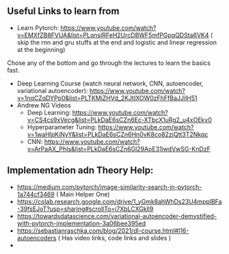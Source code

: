 ## Useful Links to learn from
- Learn Pytorch: https://www.youtube.com/watch?v=EMXfZB8FVUA&list=PLqnslRFeH2UrcDBWF5mfPGpqQDSta6VK4 ( skip the rnn and gru stuffs at the end and logistic and linear regression at the beginning)

Chose any of the bottom and go through the lectures to learn the basics fast.
- Deep Learning Course (watch neural network, CNN, autoencoder, variational autoencoder): https://www.youtube.com/watch?v=1nqCZqDYPp0&list=PLTKMiZHVd_2KJtIXOW0zFhFfBaJJilH51
- Andrew NG Videos 
    - Deep Learning: https://www.youtube.com/watch?v=CS4cs9xVecg&list=PLkDaE6sCZn6Ec-XTbcX1uRg2_u4xOEky0
    - Hyperparameter Tuning: https://www.youtube.com/watch?v=1waHlpKiNyY&list=PLkDaE6sCZn6Hn0vK8co82zjQtt3T2Nkqc
    - CNN: https://www.youtube.com/watch?v=ArPaAX_PhIs&list=PLkDaE6sCZn6Gl29AoE31iwdVwSG-KnDzF

## Implementation adn Theory Help:
- https://medium.com/pytorch/image-similarity-search-in-pytorch-1a744cf3469 ( Main Helper One)
- https://colab.research.google.com/drive/1_yGmk8ahWhDs23U4mpplBFa-39fsEJoT?usp=sharing#scrollTo=i7XbLCXGkll9
- https://towardsdatascience.com/variational-autoencoder-demystified-with-pytorch-implementation-3a06bee395ed
- https://sebastianraschka.com/blog/2021/dl-course.html#l16-autoencoders ( Has video links, code links and slides )
- 